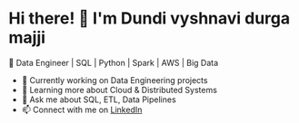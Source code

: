 # Hi there! 👋 I'm Dundi vyshnavi durga majji
🚀 Data Engineer | SQL | Python | Spark | AWS | Big Data

- 🔭 Currently working on Data Engineering projects
- 🌱 Learning more about Cloud & Distributed Systems
- 💬 Ask me about SQL, ETL, Data Pipelines
- 📫 Connect with me on [LinkedIn](www.linkedin.com/in/vyshnavimajji)

